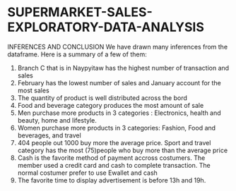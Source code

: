 # SUPERMARKET-SALES-EXPLORATORY-DATA-ANALYSIS
INFERENCES AND CONCLUSION
We have drawn many inferences from the dataframe. Here is a summary of a few of them:

1) Branch C that is in Naypyitaw has the highest number of transaction and sales
2) February has the lowest number of sales and January account for the most sales
3) The quantity of product is well distributed across the bord
4) Food and beverage category produces the most amount of sale
5) Men purchase more products in 3 categories : Electronics, health and beauty, home and lifestyle.
6) Women purchase more products in 3 categories: Fashion, Food and beverages, and travel
7) 404 people out 1000 buy more the average price. Sport and travel category has the most (75)people who buy more than the average price
8) Cash is the favorite method of payment accross costumers. The member used a credit card and cash to complete transaction. The normal costumer prefer to use Ewallet and cash
9) The favorite time to display advertisement is before 13h and 19h.
